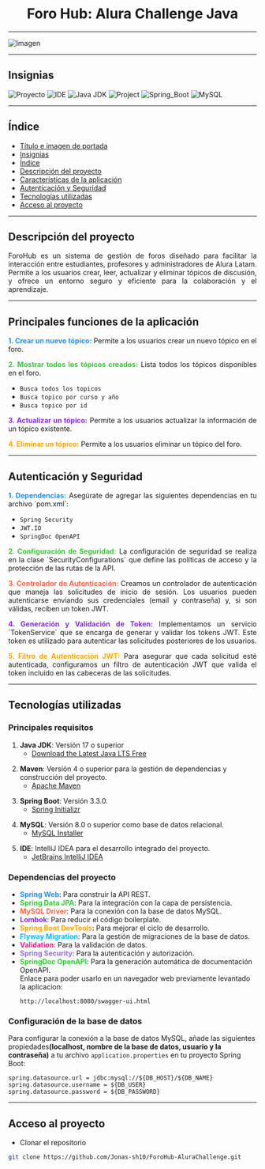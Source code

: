 ## <h1 align="center"><span id="título-portada">Foro Hub: Alura Challenge Java</span> </h1>
___
![Imagen](https://img.freepik.com/premium-vector/illustrations-flat-design-concept-video-conference-online-meeting-work-form-home-call-live-video_71983-2124.jpg?w=900)

___
## <span id="insignias">Insignias</span>
![Proyecto](https://img.shields.io/badge/Status-Main_Functions_Finished-brightgreen)
![IDE](https://img.shields.io/badge/IDE-Intellij_IDEA-ff69b4)
![Java JDK](https://img.shields.io/badge/Java_JDK-v17.0-1e90ff)
![Project](https://img.shields.io/badge/Project-Maven-ff4500)
![Spring_Boot](https://img.shields.io/badge/Spring_Boot-v3.3.0-6a5acd)
![MySQL](https://img.shields.io/badge/MySQL-v8.0-ffa500)

___
## <span id="índice">Índice</span>

* [Título e imagen de portada](#título-portada)
* [Insignias](#insignias)
* [Índice](#índice)
* [Descripción del proyecto](#descripción-del-proyecto)
* [Características de la aplicación](#características-de-la-aplicación)
* [Autenticación y Seguridad](#autenticación)
* [Tecnologías utilizadas](#tecnologías-utilizadas)
* [Acceso al proyecto](#acceso-al-proyecto)

---
## <span id="descripción-del-proyecto">Descripción del proyecto</span>
<p align="justify">
ForoHub es un sistema de gestión de foros diseñado para facilitar la interacción entre estudiantes, profesores y administradores de Alura Latam. Permite a los usuarios crear, leer, actualizar y eliminar tópicos de discusión, y ofrece un entorno seguro y eficiente para la colaboración y el aprendizaje.
</p>

---
## <span id="características-de-la-aplicación">Principales funciones de la aplicación</span>
<p align="justify">
    <span style="color:#1E90FF;"><strong>1. Crear un nuevo tópico:</strong></span> Permite a los usuarios crear un nuevo tópico en el foro.<br>
</p>
<p align="justify">
    <span style="color:#32CD32;"><strong>2. Mostrar todos los tópicos creados:</strong></span> Lista todos los tópicos disponibles en el foro.<br>

- `Busca todos los topicos`<br>
- `Busca topico por curso y año`<br>
- `Busca topico por id`<br>
</p>
<p align="justify">
    <span style="color:#8A2BE2;"><strong>3. Actualizar un tópico:</strong></span> Permite a los usuarios actualizar la información de un tópico existente.<br>
</p>
<p align="justify">
    <span style="color:#FFA500;"><strong>4. Eliminar un tópico:</strong></span> Permite a los usuarios eliminar un tópico del foro.<br>
</p>

---
## <span id="autenticación">Autenticación y Seguridad</span>
<p align="justify">
    <span style="color:#1E90FF;"><strong>1. Dependencias:</strong></span> Asegúrate de agregar las siguientes dependencias en tu archivo `pom.xml`:<br>

- `Spring Security`<br>
- `JWT.IO`<br>
- `SpringDoc OpenAPI`<br>
</p>
<p align="justify">
    <span style="color:#32CD32;"><strong>2. Configuración de Seguridad:</strong></span> La configuración de seguridad se realiza en la clase `SecurityConfigurations` que define las políticas de acceso y la protección de las rutas de la API.<br>
</p>
<p align="justify">
    <span style="color:#FF6347;"><strong>3. Controlador de Autenticación:</strong></span> Creamos un controlador de autenticación que maneja las solicitudes de inicio de sesión. Los usuarios pueden autenticarse enviando sus credenciales (email y contraseña) y, si son válidas, reciben un token JWT.<br>
</p>
<p align="justify">
    <span style="color:#8A2BE2;"><strong>4. Generación y Validación de Token:</strong></span> Implementamos un servicio `TokenService` que se encarga de generar y validar los tokens JWT. Este token es utilizado para autenticar las solicitudes posteriores de los usuarios.<br>
</p>
<p align="justify">
    <span style="color:#FFA500;"><strong>5. Filtro de Autenticación JWT:</strong></span> Para asegurar que cada solicitud esté autenticada, configuramos un filtro de autenticación JWT que valida el token incluido en las cabeceras de las solicitudes.<br>
</p>

---
## <span id="tecnologías-utilizadas">Tecnologías utilizadas</span>

### Principales requisitos
<p align="justify">

1. **Java JDK**: Versión 17 o superior
    - [Download the Latest Java LTS Free](https://www.oracle.com/java/technologies/javase-downloads.html)
</p>
<p align="justify">

2. **Maven**: Versión 4 o superior para la gestión de dependencias y construcción del proyecto.
    - [Apache Maven](https://maven.apache.org/download.cgi)
</p>
<p align="justify">

3. **Spring Boot**: Versión 3.3.0.
    - [Spring Initializr](https://start.spring.io/)
</p>
<p align="justify">

4. **MySQL**: Versión 8.0 o superior como base de datos relacional.
    - [MySQL Installer](https://dev.mysql.com/downloads/installer/)
</p>
<p align="justify">

5. **IDE**: IntelliJ IDEA para el desarrollo integrado del proyecto.
    - [JetBrains IntelliJ IDEA](https://www.jetbrains.com/es-es/idea/download/)
</p>

### Dependencias del proyecto
<p align="justify">

- <span style="color:#1E90FF;"><strong>Spring Web</strong></span>: Para construir la API REST.<br>
- <span style="color:#32CD32;"><strong>Spring Data JPA</strong></span>: Para la integración con la capa de persistencia.<br>
- <span style="color:#FF6347;"><strong>MySQL Driver</strong></span>: Para la conexión con la base de datos MySQL.<br>
- <span style="color:#8A2BE2;"><strong>Lombok</strong></span>: Para reducir el código boilerplate.<br>
- <span style="color:#FFA500;"><strong>Spring Boot DevTools</strong></span>: Para mejorar el ciclo de desarrollo.<br>
- <span style="color:#00BFFF;"><strong>Flyway Migration</strong></span>: Para la gestión de migraciones de la base de datos.<br>
- <span style="color:#FF1493;"><strong>Validation</strong></span>: Para la validación de datos.<br>
- <span style="color:#9370DB;"><strong>Spring Security</strong></span>: Para la autenticación y autorización.<br>
- <span style="color:#32CD32;"><strong>SpringDoc OpenAPI</strong></span>: Para la generación automática de documentación OpenAPI.<br> Enlace para poder usarlo en un navegador web previamente levantado la aplicacion:
   ```springdoc
   http://localhost:8080/swagger-ui.html
   ```
  </p>


### Configuración de la base de datos
<p align="justify">

Para configurar la conexión a la base de datos MySQL, añade las siguientes propiedades<strong>(localhost, nombre de la base de datos, usuario y la contraseña)</strong> a tu archivo `application.properties` en tu proyecto Spring Boot:
</p>

```properties
spring.datasource.url = jdbc:mysql://${DB_HOST}/${DB_NAME}
spring.datasource.username = ${DB_USER}
spring.datasource.password = ${DB_PASSWORD}
```

---
## <span id="acceso-al-proyecto">Acceso al proyecto</span>
-  Clonar el repositorio
```bash
git clone https://github.com/Jonas-sh10/ForoHub-AluraChallenge.git
```

